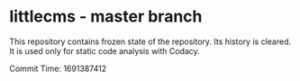 # littlecms - master branch

This repository contains frozen state of the repository.
Its history is cleared. It is used only for static code
analysis with Codacy.

Commit Time: 1691387412